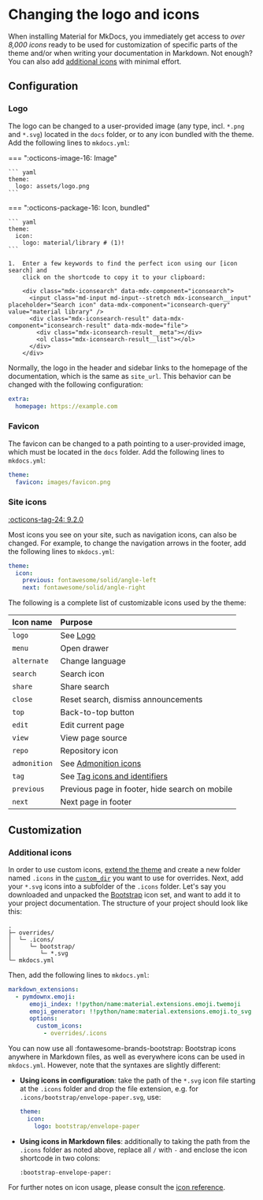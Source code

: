 # Changing the logo and icons

When installing Material for MkDocs, you immediately get access to _over 8,000
icons_ ready to be used for customization of specific parts of the theme and/or
when writing your documentation in Markdown. Not enough? You can also add
[additional icons] with minimal effort.

  [additional icons]: #additional-icons

## Configuration

### Logo

<!-- md:version 0.1.0 -->
<!-- md:default `material/library` -->

The logo can be changed to a user-provided image (any type, incl. `*.png` and
`*.svg`) located in the `docs` folder, or to any icon bundled with the theme.
Add the following lines to `mkdocs.yml`:

=== ":octicons-image-16: Image"

    ``` yaml
    theme:
      logo: assets/logo.png
    ```

=== ":octicons-package-16: Icon, bundled"

    ``` yaml
    theme:
      icon:
        logo: material/library # (1)!
    ```

    1.  Enter a few keywords to find the perfect icon using our [icon search] and
        click on the shortcode to copy it to your clipboard:

        <div class="mdx-iconsearch" data-mdx-component="iconsearch">
          <input class="md-input md-input--stretch mdx-iconsearch__input" placeholder="Search icon" data-mdx-component="iconsearch-query" value="material library" />
          <div class="mdx-iconsearch-result" data-mdx-component="iconsearch-result" data-mdx-mode="file">
            <div class="mdx-iconsearch-result__meta"></div>
            <ol class="mdx-iconsearch-result__list"></ol>
          </div>
        </div>

  [icon search]: ../reference/icons-emojis.md#search

Normally, the logo in the header and sidebar links to the homepage of the
documentation, which is the same as `site_url`. This behavior can be changed
with the following configuration:

``` yaml
extra:
  homepage: https://example.com
```

### Favicon

<!-- md:version 0.1.0 -->
<!-- md:default [`assets/images/favicon.png`][Favicon default] -->

The favicon can be changed to a path pointing to a user-provided image, which
must be located in the `docs` folder. Add the following lines to `mkdocs.yml`:

``` yaml
theme:
  favicon: images/favicon.png
```

  [Favicon default]: https://github.com/mstrohl/mkdocs-material/blob/master/material/assets/images/favicon.png

### Site icons

[:octicons-tag-24: 9.2.0][Site icon support]

Most icons you see on your site, such as navigation icons, can also be changed. For example,
to change the navigation arrows in the footer, add the following lines to `mkdocs.yml`:

```yaml
theme:
  icon:
    previous: fontawesome/solid/angle-left
    next: fontawesome/solid/angle-right
```

The following is a complete list of customizable icons used by the theme:

| Icon name    | Purpose                                                                       |
|:-------------|:------------------------------------------------------------------------------|
| `logo`       | See [Logo](#logo)                                                             |
| `menu`       | Open drawer                                                                   |
| `alternate`  | Change language                                                               |
| `search`     | Search icon                                                                   |
| `share`      | Share search                                                                  |
| `close`      | Reset search, dismiss announcements                                           |
| `top`        | Back-to-top button                                                            |
| `edit`       | Edit current page                                                             |
| `view`       | View page source                                                              |
| `repo`       | Repository icon                                                               |
| `admonition` | See [Admonition icons](../reference/admonitions.md#admonition-icons)          |
| `tag`        | See [Tag icons and identifiers](setting-up-tags.md#tag-icons-and-identifiers) |
| `previous`   | Previous page in footer, hide search on mobile                                |
| `next`       | Next page in footer                                                           |

  [Site icon support]: https://github.com/mstrohl/mkdocs-material/releases/tag/9.2.0

## Customization

### Additional icons

In order to use custom icons, [extend the theme] and create a new folder named
`.icons` in the [`custom_dir`][custom_dir] you want to use for overrides.
Next, add your `*.svg` icons into a subfolder of the `.icons` folder. Let's say
you downloaded and unpacked the [Bootstrap] icon set, and want to add it to
your project documentation. The structure of your project should look like this:

``` { .sh .no-copy }
.
├─ overrides/
│  └─ .icons/
│     └─ bootstrap/
│        └─ *.svg
└─ mkdocs.yml
```

Then, add the following lines to `mkdocs.yml`:

``` yaml
markdown_extensions:
  - pymdownx.emoji:
      emoji_index: !!python/name:material.extensions.emoji.twemoji
      emoji_generator: !!python/name:material.extensions.emoji.to_svg
      options:
        custom_icons:
          - overrides/.icons
```

You can now use all :fontawesome-brands-bootstrap: Bootstrap icons anywhere in
Markdown files, as well as everywhere icons can be used in `mkdocs.yml`.
However, note that the syntaxes are slightly different:

- __Using icons in configuration__: take the path of the `*.svg` icon file
  starting at the `.icons` folder and drop the file extension, e.g. for
  `.icons/bootstrap/envelope-paper.svg`, use:

    ``` yaml
    theme:
      icon:
        logo: bootstrap/envelope-paper
    ```

- __Using icons in Markdown files__: additionally to taking the path from the
  `.icons` folder as noted above, replace all `/` with `-` and enclose the icon
  shortcode in two colons:

    ```
    :bootstrap-envelope-paper:
    ```

For further notes on icon usage, please consult the [icon reference].

  [extend the theme]: ../customization.md#extending-the-theme
  [custom_dir]: https://www.mkdocs.org/user-guide/configuration/#custom_dir
  [Bootstrap]: https://icons.getbootstrap.com/
  [icon reference]: ../reference/icons-emojis.md#using-icons
